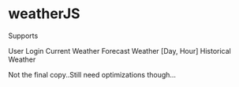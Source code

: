 # weatherJS

Supports

User Login
Current Weather
Forecast Weather [Day, Hour]
Historical Weather

Not the final copy..Still need optimizations though...
